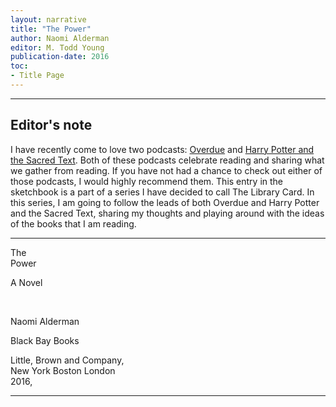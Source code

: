 ```yaml
---
layout: narrative
title: "The Power"
author: Naomi Alderman
editor: M. Todd Young
publication-date: 2016
toc:
- Title Page
---
```


---

## Editor's note

I have recently come to love two podcasts: [Overdue](https://overduepodcast.com/) and [Harry Potter and the Sacred Text](https://www.harrypottersacredtext.com/). Both of these podcasts celebrate reading and sharing what we gather from reading. If you have not had a chance to check out either of those podcasts, I would highly recommend them. This entry in the sketchbook is a part of a series I have decided to call The Library Card. In this series, I am going to follow the leads of both Overdue and Harry Potter and the Sacred Text, sharing my thoughts and playing around with the ideas of the books that I am reading.

---

<a id="title-page" />

<p class="centered larger">The<br>Power<br></p>
<p class="centered large">A Novel</p>
<br>

<p class="centered larger">Naomi Alderman</p>

<p class="centered">Black Bay Books</p>

<p class="centered small">Little, Brown and Company,<br>New York Boston London<br>2016,<br></p>

---
